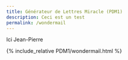 ```yaml
---
title: Générateur de Lettres Miracle (PDM1)
description: Ceci est un test
permalink: /wondermail
---
```

Ici Jean-Pierre

{% include_relative PDM1/wondermail.html %}
